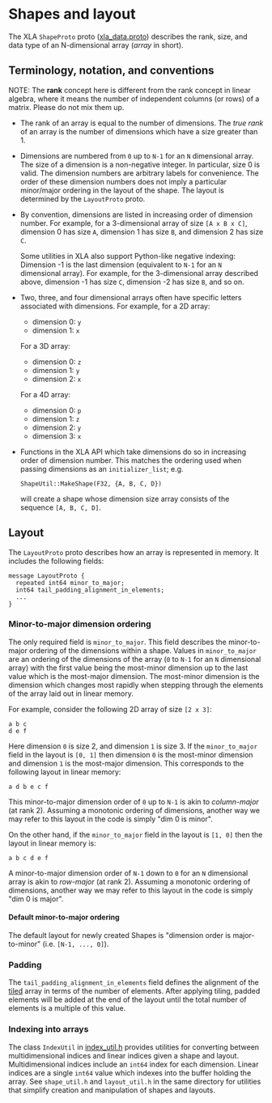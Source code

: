# Shapes and layout

The XLA `ShapeProto` proto
([xla_data.proto](https://github.com/openxla/xla/tree/main/xla/xla_data.proto))
describes the rank, size, and data type of an N-dimensional array (*array* in
short).

## Terminology, notation, and conventions

NOTE: The **rank** concept here is different from the rank concept in linear
algebra, where it means the number of independent columns (or rows) of a matrix.
Please do not mix them up.

*   The rank of an array is equal to the number of dimensions. The *true rank*
    of an array is the number of dimensions which have a size greater than 1.

*   Dimensions are numbered from `0` up to `N-1` for an `N` dimensional array.
    The size of a dimension is a non-negative integer. In particular, size 0 is
    valid. The dimension numbers are arbitrary labels for convenience. The
    order of these dimension numbers does not imply a particular minor/major
    ordering in the layout of the shape. The layout is determined by the
    `LayoutProto` proto.

*   By convention, dimensions are listed in increasing order of dimension
    number. For example, for a 3-dimensional array of size `[A x B x C]`,
    dimension 0 has size `A`, dimension 1 has size `B`, and dimension 2 has size
    `C`.

    Some utilities in XLA also support Python-like negative indexing: Dimension
    -1 is the last dimension (equivalent to `N-1` for an `N` dimensional array).
    For example, for the 3-dimensional array described above, dimension -1 has
    size `C`, dimension -2 has size `B`, and so on.

*   Two, three, and four dimensional arrays often have specific letters
    associated with dimensions. For example, for a 2D array:

    *   dimension 0: `y`
    *   dimension 1: `x`

    For a 3D array:

    *   dimension 0: `z`
    *   dimension 1: `y`
    *   dimension 2: `x`

    For a 4D array:

    *   dimension 0: `p`
    *   dimension 1: `z`
    *   dimension 2: `y`
    *   dimension 3: `x`

*   Functions in the XLA API which take dimensions do so in increasing order of
    dimension number. This matches the ordering used when passing dimensions as
    an `initializer_list`; e.g.

    `ShapeUtil::MakeShape(F32, {A, B, C, D})`

    will create a shape whose dimension size array consists of the sequence `[A,
    B, C, D]`.

## Layout

The `LayoutProto` proto describes how an array is represented in memory. It
includes the following fields:

```
message LayoutProto {
  repeated int64 minor_to_major;
  int64 tail_padding_alignment_in_elements;
  ...
}
```

### Minor-to-major dimension ordering

The only required field is `minor_to_major`. This field describes the
minor-to-major ordering of the dimensions within a shape. Values in
`minor_to_major` are an ordering of the dimensions of the array (`0` to `N-1`
for an `N` dimensional array) with the first value being the most-minor
dimension up to the last value which is the most-major dimension. The most-minor
dimension is the dimension which changes most rapidly when stepping through the
elements of the array laid out in linear memory.

For example, consider the following 2D array of size `[2 x 3]`:

```
a b c
d e f
```

Here dimension `0` is size 2, and dimension `1` is size 3. If the
`minor_to_major` field in the layout is `[0, 1]` then dimension `0` is the
most-minor dimension and dimension `1` is the most-major dimension. This
corresponds to the following layout in linear memory:

```
a d b e c f
```

This minor-to-major dimension order of `0` up to `N-1` is akin to *column-major*
(at rank 2). Assuming a monotonic ordering of dimensions, another way we may
refer to this layout in the code is simply "dim 0 is minor".

On the other hand, if the `minor_to_major` field in the layout is `[1, 0]` then
the layout in linear memory is:

```
a b c d e f
```

A minor-to-major dimension order of `N-1` down to `0` for an `N` dimensional
array is akin to *row-major* (at rank 2). Assuming a monotonic ordering of
dimensions, another way we may refer to this layout in the code is simply "dim 0
is major".

#### Default minor-to-major ordering

The default layout for newly created Shapes is "dimension order is
major-to-minor" (i.e. `[N-1, ..., 0]`).

### Padding

The `tail_padding_alignment_in_elements` field defines the alignment of the
[tiled](tiled_layout.md) array in terms of the number of elements. After
applying tiling, padded elements will be added at the end of the layout until
the total number of elements is a multiple of this value.

### Indexing into arrays

The class `IndexUtil` in
[index_util.h](https://github.com/openxla/xla/tree/main/xla/index_util.h)
provides utilities for converting between multidimensional indices and linear
indices given a shape and layout. Multidimensional indices include an `int64`
index for each dimension. Linear indices are a single `int64` value which
indexes into the buffer holding the array. See `shape_util.h` and
`layout_util.h` in the same directory for utilities that simplify creation and
manipulation of shapes and layouts.
